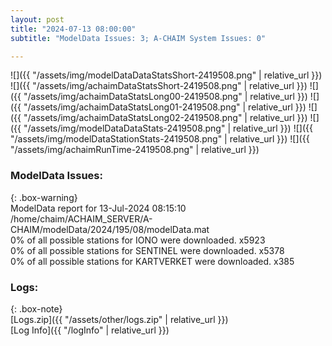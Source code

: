 ```yaml
---
layout: post
title: "2024-07-13 08:00:00"
subtitle: "ModelData Issues: 3; A-CHAIM System Issues: 0"

---
```


![]({{ "/assets/img/modelDataDataStatsShort-2419508.png" | relative_url }})
![]({{ "/assets/img/achaimDataStatsShort-2419508.png" | relative_url }})
![]({{ "/assets/img/achaimDataStatsLong00-2419508.png" | relative_url }})
![]({{ "/assets/img/achaimDataStatsLong01-2419508.png" | relative_url }})
![]({{ "/assets/img/achaimDataStatsLong02-2419508.png" | relative_url }})
![]({{ "/assets/img/modelDataDataStats-2419508.png" | relative_url }})
![]({{ "/assets/img/modelDataStationStats-2419508.png" | relative_url }})
![]({{ "/assets/img/achaimRunTime-2419508.png" | relative_url }})


### ModelData Issues:  
  
{: .box-warning}  
 ModelData report for 13-Jul-2024 08:15:10   
 /home/chaim/ACHAIM_SERVER/A-CHAIM/modelData/2024/195/08/modelData.mat   
 0% of all possible stations for IONO were downloaded. x5923   
 0% of all possible stations for SENTINEL were downloaded. x5378   
 0% of all possible stations for KARTVERKET were downloaded. x385   
  


### Logs:  
  
{: .box-note}  
[Logs.zip]({{ "/assets/other/logs.zip" | relative_url }})  
[Log Info]({{ "/logInfo" | relative_url }})  
